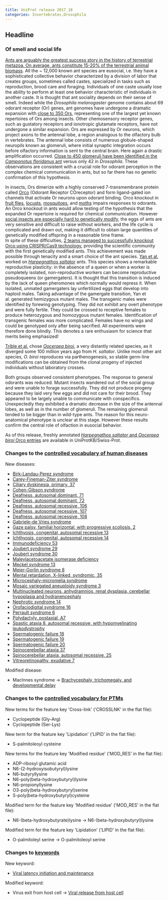 ```yaml
---
title: UniProt release 2017_10
categories: Invertebrates,Drosophila
---
```


## Headline

### Of smell and social life

[Ants are arguably the greatest success story in the history of terrestrial metazoa. On average, ants constitute 15-20% of the terrestrial animal biomass](https://www.ncbi.nlm.nih.gov/pubmed/11106367). All the \~ 12,000 known ant species are eusocial, i.e. they have a sophisticated collective behavior characterized by a division of labor that creates groups, sometimes called castes, specialized in tasks such as reproduction, brood care and foraging. Individuals of one caste usually lose the ability to perform at least one behavior characteristic of individuals in another caste. It is thought that ant sociality depends on their sense of smell. Indeed while the *Drosophila melanogaster* genome contains about 69 odorant receptor (Or) genes, ant genomes have undergone a dramatic expansion with [close to 350 Ors](https://www.ncbi.nlm.nih.gov/pubmed/22952454), representing one of the largest yet known repertoires of Ors among insects. Other chemosensory receptor genes, such as gustatory receptors and ionotropic glutamate receptors, have not undergone a similar expansion. Ors are expressed by Or neurons, which project axons to the antennal lobe, a region analogous to the olfactory bulb in vertebrates. The antennal lobe consists of numerous globule-shaped neuropils known as glomeruli, where initial synaptic integration occurs before olfactory information is sent to the central brain. Here again a drastic amplification occurred. [Close to 450 glomeruli have been identified in the *Camponotus floridanus* ant](https://www.ncbi.nlm.nih.gov/pubmed/18621145) versus only 42 in *Drosophila*. These observations are consistent with a crucial role for odorant perception in the complex chemical communication in ants, but so far there has no genetic confirmation of this hypothesis.

In insects, Ors dimerize with a highly conserved 7-transmembrane protein called [Orco](http://www.uniprot.org/uniprot/?query=gene:orco+AND+reviewed:yes) (Odorant Receptor COreceptor) and form ligand-gated ion channels that activate Or neurons upon odorant binding. Orco knockout in [fruit flies](https://www.ncbi.nlm.nih.gov/pubmed/18674910), [locusts](https://www.ncbi.nlm.nih.gov/pubmed/27744049), [mosquitoes](https://www.ncbi.nlm.nih.gov/pubmed/23719379), and [moths](https://www.ncbi.nlm.nih.gov/pubmed/27403935,26689645) impairs responses to odorants. An Orco knockout in ants would allow testing of the hypothesis that the expanded Or repertoire is required for chemical communication. However [social insects are especially hard to genetically modify](http://www.sciencemag.org/news/2017/03/world-s-first-genetically-modified-ants-shed-light-how-complex-insect-societies-evolved), the eggs of ants are very sensitive and difficult to raise without workers, and the life cycle is complicated and drawn out, making it difficult to obtain large quantities of genetically modified offspring in a reasonable time frame.  
In spite of these difficulties, [2 teams managed to successfully knockout Orco using CRISPR/Cas9 technology](https://www.ncbi.nlm.nih.gov/pubmed/28802042,28802043), providing the scientific community with the first genetically modified ants. This achievement was made possible through tenacity and a smart choice of the ant species. [Yan et al.](https://www.ncbi.nlm.nih.gov/pubmed/28802043) worked on [*Harpegnathos saltator*](http://www.uniprot.org/taxonomy/610380) ants. This species shows a remarkable reproductive plasticity: in the absence of a queen or when a worker is completely isolated, non-reproductive workers can become reproductive pseudoqueens (or gamergaters). It is thought that this transition is induced by the lack of queen pheromones which normally would repress it. When isolated, unmated gamergaters lay unfertilized eggs that develop into haploid males. Taking advantage of the gamergate transition, Yan et al. generated hemizygous mutant males. The transgenic males were identified by forewing genotyping. They did not exhibit any overt phenotype and were fully fertile. They could be crossed to receptive females to produce heterozygous and homozygous mutant females. Identification of transgenic females was more complicated. Females have no wings and could be genotyped only after being sacrified. All experiments were therefore done blindly. This denotes a rare enthusiasm for science that merits being emphasized!

[Trible et al.](https://www.ncbi.nlm.nih.gov/pubmed/28802042) chose [*Ooceraea biroi*](http://www.uniprot.org/taxonomy/2015173), a very distantly related species, as it diverged some 100 million years ago from *H. saltator*. Unlike most other ant species, *O. biroi* reproduces via parthenogenesis, so stable germ-line modifications can be obtained from the clonal progeny of injected individuals without laboratory crosses.

Both groups observed consistent phenotypes. The response to general odorants was reduced. Mutant insects wandered out of the social group and were unable to forage successfully. They did not produce progeny because they laid very few eggs and did not care for their brood. They appeared to be largely unable to communicate with conspecifics. Unexpectedly they exhibited a dramatic decrease in the size of the antennal lobes, as well as in the number of glomeruli. The remaining glomeruli tended to be bigger than in wild-type ants. The reason for this neuro-anatomical phenotype is unclear at this stage. However these results confirm the central role of olfaction in eusocial behavior.

As of this release, freshly annotated [*Harpegnathos saltator* and *Ooceraea biroi* Orco entries](http://www.uniprot.org/uniprot/?query=accession:E2BJ30+OR+accession:A0A026W182) are available in UniProtKB/Swiss-Prot.

### Changes to the [controlled vocabulary of human diseases](http://www.uniprot.org/docs/humdisease)

New diseases:

-   [Birk-Landau-Perez syndrome](http://www.uniprot.org/diseases/DI-05046)
-   [Carey-Fineman-Ziter syndrome](http://www.uniprot.org/diseases/DI-05049)
-   [Ciliary dyskinesia, primary, 37](http://www.uniprot.org/diseases/DI-05029)
-   [Cohen-Gibson syndrome](http://www.uniprot.org/diseases/DI-05034)
-   [Deafness, autosomal dominant, 71](http://www.uniprot.org/diseases/DI-05058)
-   [Deafness, autosomal dominant, 72](http://www.uniprot.org/diseases/DI-05059)
-   [Deafness, autosomal recessive, 106](http://www.uniprot.org/diseases/DI-05056)
-   [Deafness, autosomal recessive, 107](http://www.uniprot.org/diseases/DI-05057)
-   [Deafness, autosomal recessive, 108](http://www.uniprot.org/diseases/DI-05055)
-   [Gabriele-de Vries syndrome](http://www.uniprot.org/diseases/DI-05032)
-   [Gaze palsy, familial horizontal, with progressive scoliosis, 2](http://www.uniprot.org/diseases/DI-05031)
-   [Ichthyosis, congenital, autosomal recessive 13](http://www.uniprot.org/diseases/DI-05041)
-   [Ichthyosis, congenital, autosomal recessive 14](http://www.uniprot.org/diseases/DI-05040)
-   [Immunodeficiency 53](http://www.uniprot.org/diseases/DI-05045)
-   [Joubert syndrome 29](http://www.uniprot.org/diseases/DI-05036)
-   [Joubert syndrome 30](http://www.uniprot.org/diseases/DI-05051)
-   [Maleylacetoacetate isomerase deficiency](http://www.uniprot.org/diseases/DI-05047)
-   [Meckel syndrome 13](http://www.uniprot.org/diseases/DI-05035)
-   [Meier-Gorlin syndrome 8](http://www.uniprot.org/diseases/DI-05038)
-   [Mental retardation, X-linked, syndromic, 35](http://www.uniprot.org/diseases/DI-05030)
-   [Microcephaly-micromelia syndrome](http://www.uniprot.org/diseases/DI-05053)
-   [Mosaic variegated aneuploidy syndrome 3](http://www.uniprot.org/diseases/DI-05048)
-   [Multinucleated neurons, anhydramnios, renal dysplasia, cerebellar hypoplasia and hydranencephaly](http://www.uniprot.org/diseases/DI-05054)
-   [Nephrotic syndrome 14](http://www.uniprot.org/diseases/DI-05043)
-   [Orofaciodigital syndrome 16](http://www.uniprot.org/diseases/DI-05037)
-   [Perrault syndrome 6](http://www.uniprot.org/diseases/DI-05039)
-   [Polydactyly, postaxial, A7](http://www.uniprot.org/diseases/DI-05052)
-   [Spastic ataxia 8, autosomal recessive, with hypomyelinating leukodystrophy](http://www.uniprot.org/diseases/DI-05033)
-   [Spermatogenic failure 18](http://www.uniprot.org/diseases/DI-05027)
-   [Spermatogenic failure 19](http://www.uniprot.org/diseases/DI-05026)
-   [Spermatogenic failure 20](http://www.uniprot.org/diseases/DI-05028)
-   [Spinocerebellar ataxia 37](http://www.uniprot.org/diseases/DI-05050)
-   [Spinocerebellar ataxia, autosomal recessive, 25](http://www.uniprot.org/diseases/DI-05044)
-   [Vitreoretinopathy, exudative 7](http://www.uniprot.org/diseases/DI-05042)

Modified disease:

-   MacInnes syndrome -&gt; [Brachycephaly, trichomegaly, and developmental delay](http://www.uniprot.org/diseases/DI-04991)

### Changes to the [controlled vocabulary for PTMs](http://www.uniprot.org/docs/ptmlist)

New terms for the feature key 'Cross-link' ('CROSSLNK' in the flat file):

-   Cyclopeptide (Gly-Arg)
-   Cyclopeptide (Ser-Lys)

New term for the feature key 'Lipidation' ('LIPID' in the flat file):

-   S-palmitoleoyl cysteine

New terms for the feature key 'Modified residue' ('MOD\_RES' in the flat file):

-   ADP-ribosyl glutamic acid
-   N6-(2-hydroxyisobutyryl)lysine
-   N6-butyryllysine
-   N6-poly(beta-hydroxybutyryl)lysine
-   N6-propionyllysine
-   O3-poly(beta-hydroxybutyryl)serine
-   S-poly(beta-hydroxybutyryl)cysteine

Modified term for the feature key 'Modified residue' ('MOD\_RES' in the flat file):

-   N6-(beta-hydroxybutyrate)lysine -&gt; N6-(beta-hydroxybutyryl)lysine

Modified term for the feature key 'Lipidation' ('LIPID' in the flat file):

-   O-palmitoleyl serine -&gt; O-palmitoleoyl serine

### Changes to [keywords](http://www.uniprot.org/docs/keywlist)

New keyword:

-   [Viral latency initiation and maintenance](http://www.uniprot.org/keywords/KW-1276)

Modified keyword:

-   Virus exit from host cell -&gt; [Viral release from host cell](http://www.uniprot.org/keywords/KW-1188)

